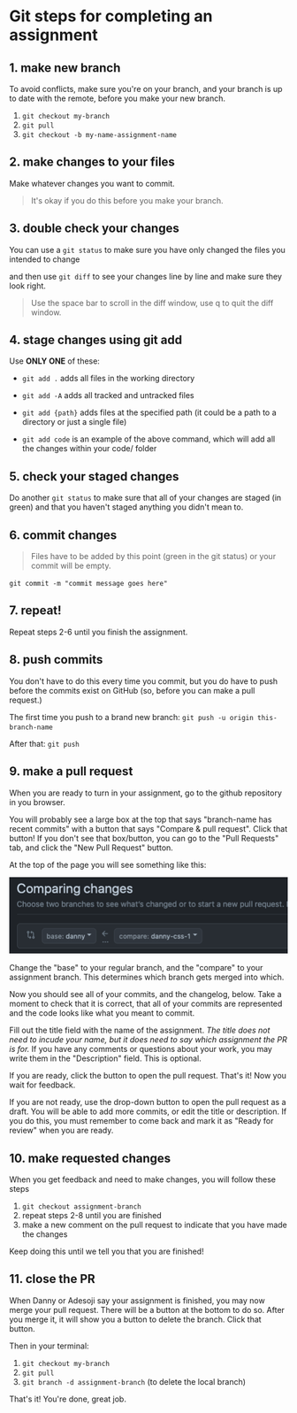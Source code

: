 # Git steps for completing an assignment

## 1. make new branch

To avoid conflicts, make sure you're on your branch, and your branch is up to date with the remote, before you make your new branch.

1. `git checkout my-branch`
1. `git pull`
1. `git checkout -b my-name-assignment-name`

## 2. make changes to your files

Make whatever changes you want to commit.

> It's okay if you do this before you make your branch.

## 3. double check your changes

You can use a `git status` to make sure you have only changed the files you intended to change

and then use `git diff` to see your changes line by line and make sure they look right.

> Use the space bar to scroll in the diff window, use q to quit the diff window.

## 4. stage changes using git add

Use **ONLY ONE** of these:

-   `git add .` adds all files in the working directory

-   `git add -A` adds all tracked and untracked files

-   `git add {path}` adds files at the specified path (it could be a path to a directory or just a single file)
-   `git add code` is an example of the above command, which will add all the changes within your code/ folder

## 5. check your staged changes

Do another `git status` to make sure that all of your changes are staged (in green) and that you haven't staged anything you didn't mean to.

## 6. commit changes

> Files have to be added by this point (green in the git status) or your commit will be empty.

`git commit -m "commit message goes here"`

## 7. repeat!

Repeat steps 2-6 until you finish the assignment.

## 8. push commits

You don't have to do this every time you commit, but you do have to push before the commits exist on GitHub (so, before you can make a pull request.)

The first time you push to a brand new branch: `git push -u origin this-branch-name`

After that:
`git push`

## 9. make a pull request

When you are ready to turn in your assignment, go to the github repository in you browser.

You will probably see a large box at the top that says "branch-name has recent commits" with a button that says "Compare & pull request". Click that button! If you don't see that box/button, you can go to the "Pull Requests" tab, and click the "New Pull Request" button.

At the top of the page you will see something like this:

![branch selection for pull requests](./0-getting-ready/images/git-compare.png)

Change the "base" to your regular branch, and the "compare" to your assignment branch. This determines which branch gets merged into which.

Now you should see all of your commits, and the changelog, below. Take a moment to check that it is correct, that all of your commits are represented and the code looks like what you meant to commit.

Fill out the title field with the name of the assignment. _The title does not need to incude your name, but it does need to say which assignment the PR is for._ If you have any comments or questions about your work, you may write them in the "Description" field. This is optional.

If you are ready, click the button to open the pull request. That's it! Now you wait for feedback.

If you are not ready, use the drop-down button to open the pull request as a draft. You will be able to add more commits, or edit the title or description. If you do this, you must remember to come back and mark it as "Ready for review" when you are ready.

## 10. make requested changes

When you get feedback and need to make changes, you will follow these steps

1. `git checkout assignment-branch`
1. repeat steps 2-8 until you are finished
1. make a new comment on the pull request to indicate that you have made the changes

Keep doing this until we tell you that you are finished!

## 11. close the PR

When Danny or Adesoji say your assignment is finished, you may now merge your pull request. There will be a button at the bottom to do so. After you merge it, it will show you a button to delete the branch. Click that button.

Then in your terminal:

1. `git checkout my-branch`
1. `git pull`
1. `git branch -d assignment-branch` (to delete the local branch)

That's it! You're done, great job.
